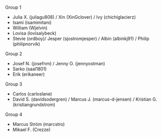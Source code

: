 Group 1
- Julia X. (juliagu808) / Xin (XinGclover) / Ivy (chichiglacierz) 
- Isami (isamimitani) 
- William (Wjelvin) 
- Lovisa (lovisalybeck) 
- Stevie (ordboy)/ Jesper (sjostromjesper) / Albin (albinkj91) / Philip (philipnorvik)

Group 2
- Josef N. (josefnm) / Jenny O. (jennyostman) 
- Sarko (saal1801) 
- Erik (erikaneer)

Group 3
- Carlos (carloslane) 
- David S. (davidsodergren) / Marcus J. (marcus-d-jensen) / Kristian G. (kristiangrundstrom)

Group 4
- Marcus Ström (marcstro) 
- Mikael F. (Crezze)
